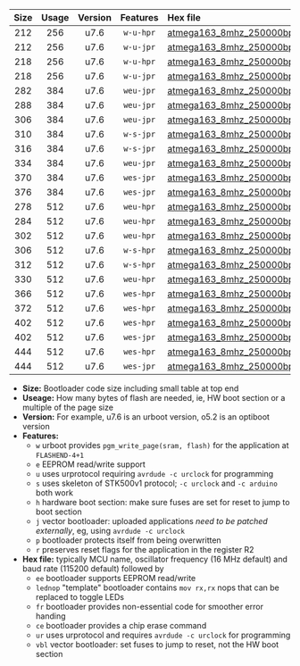 |Size|Usage|Version|Features|Hex file|
|:-:|:-:|:-:|:-:|:--|
|212|256|u7.6|`w-u-hpr`|[atmega163_8mhz_250000bps_ur.hex](https://raw.githubusercontent.com/stefanrueger/urboot/main/atmega163_8mhz_250000bps_ur.hex)|
|212|256|u7.6|`w-u-jpr`|[atmega163_8mhz_250000bps_ur_vbl.hex](https://raw.githubusercontent.com/stefanrueger/urboot/main/atmega163_8mhz_250000bps_ur_vbl.hex)|
|218|256|u7.6|`w-u-hpr`|[atmega163_8mhz_250000bps_lednop_ur.hex](https://raw.githubusercontent.com/stefanrueger/urboot/main/atmega163_8mhz_250000bps_lednop_ur.hex)|
|218|256|u7.6|`w-u-jpr`|[atmega163_8mhz_250000bps_lednop_ur_vbl.hex](https://raw.githubusercontent.com/stefanrueger/urboot/main/atmega163_8mhz_250000bps_lednop_ur_vbl.hex)|
|282|384|u7.6|`weu-jpr`|[atmega163_8mhz_250000bps_ee_ur_vbl.hex](https://raw.githubusercontent.com/stefanrueger/urboot/main/atmega163_8mhz_250000bps_ee_ur_vbl.hex)|
|288|384|u7.6|`weu-jpr`|[atmega163_8mhz_250000bps_ee_lednop_ur_vbl.hex](https://raw.githubusercontent.com/stefanrueger/urboot/main/atmega163_8mhz_250000bps_ee_lednop_ur_vbl.hex)|
|306|384|u7.6|`weu-jpr`|[atmega163_8mhz_250000bps_ee_lednop_fr_ur_vbl.hex](https://raw.githubusercontent.com/stefanrueger/urboot/main/atmega163_8mhz_250000bps_ee_lednop_fr_ur_vbl.hex)|
|310|384|u7.6|`w-s-jpr`|[atmega163_8mhz_250000bps_vbl.hex](https://raw.githubusercontent.com/stefanrueger/urboot/main/atmega163_8mhz_250000bps_vbl.hex)|
|316|384|u7.6|`w-s-jpr`|[atmega163_8mhz_250000bps_lednop_vbl.hex](https://raw.githubusercontent.com/stefanrueger/urboot/main/atmega163_8mhz_250000bps_lednop_vbl.hex)|
|334|384|u7.6|`weu-jpr`|[atmega163_8mhz_250000bps_ee_lednop_fr_ce_ur_vbl.hex](https://raw.githubusercontent.com/stefanrueger/urboot/main/atmega163_8mhz_250000bps_ee_lednop_fr_ce_ur_vbl.hex)|
|370|384|u7.6|`wes-jpr`|[atmega163_8mhz_250000bps_ee_vbl.hex](https://raw.githubusercontent.com/stefanrueger/urboot/main/atmega163_8mhz_250000bps_ee_vbl.hex)|
|376|384|u7.6|`wes-jpr`|[atmega163_8mhz_250000bps_ee_lednop_vbl.hex](https://raw.githubusercontent.com/stefanrueger/urboot/main/atmega163_8mhz_250000bps_ee_lednop_vbl.hex)|
|278|512|u7.6|`weu-hpr`|[atmega163_8mhz_250000bps_ee_ur.hex](https://raw.githubusercontent.com/stefanrueger/urboot/main/atmega163_8mhz_250000bps_ee_ur.hex)|
|284|512|u7.6|`weu-hpr`|[atmega163_8mhz_250000bps_ee_lednop_ur.hex](https://raw.githubusercontent.com/stefanrueger/urboot/main/atmega163_8mhz_250000bps_ee_lednop_ur.hex)|
|302|512|u7.6|`weu-hpr`|[atmega163_8mhz_250000bps_ee_lednop_fr_ur.hex](https://raw.githubusercontent.com/stefanrueger/urboot/main/atmega163_8mhz_250000bps_ee_lednop_fr_ur.hex)|
|306|512|u7.6|`w-s-hpr`|[atmega163_8mhz_250000bps.hex](https://raw.githubusercontent.com/stefanrueger/urboot/main/atmega163_8mhz_250000bps.hex)|
|312|512|u7.6|`w-s-hpr`|[atmega163_8mhz_250000bps_lednop.hex](https://raw.githubusercontent.com/stefanrueger/urboot/main/atmega163_8mhz_250000bps_lednop.hex)|
|330|512|u7.6|`weu-hpr`|[atmega163_8mhz_250000bps_ee_lednop_fr_ce_ur.hex](https://raw.githubusercontent.com/stefanrueger/urboot/main/atmega163_8mhz_250000bps_ee_lednop_fr_ce_ur.hex)|
|366|512|u7.6|`wes-hpr`|[atmega163_8mhz_250000bps_ee.hex](https://raw.githubusercontent.com/stefanrueger/urboot/main/atmega163_8mhz_250000bps_ee.hex)|
|372|512|u7.6|`wes-hpr`|[atmega163_8mhz_250000bps_ee_lednop.hex](https://raw.githubusercontent.com/stefanrueger/urboot/main/atmega163_8mhz_250000bps_ee_lednop.hex)|
|402|512|u7.6|`wes-hpr`|[atmega163_8mhz_250000bps_ee_lednop_fr.hex](https://raw.githubusercontent.com/stefanrueger/urboot/main/atmega163_8mhz_250000bps_ee_lednop_fr.hex)|
|402|512|u7.6|`wes-jpr`|[atmega163_8mhz_250000bps_ee_lednop_fr_vbl.hex](https://raw.githubusercontent.com/stefanrueger/urboot/main/atmega163_8mhz_250000bps_ee_lednop_fr_vbl.hex)|
|444|512|u7.6|`wes-hpr`|[atmega163_8mhz_250000bps_ee_lednop_fr_ce.hex](https://raw.githubusercontent.com/stefanrueger/urboot/main/atmega163_8mhz_250000bps_ee_lednop_fr_ce.hex)|
|444|512|u7.6|`wes-jpr`|[atmega163_8mhz_250000bps_ee_lednop_fr_ce_vbl.hex](https://raw.githubusercontent.com/stefanrueger/urboot/main/atmega163_8mhz_250000bps_ee_lednop_fr_ce_vbl.hex)|

- **Size:** Bootloader code size including small table at top end
- **Useage:** How many bytes of flash are needed, ie, HW boot section or a multiple of the page size
- **Version:** For example, u7.6 is an urboot version, o5.2 is an optiboot version
- **Features:**
  + `w` urboot provides `pgm_write_page(sram, flash)` for the application at `FLASHEND-4+1`
  + `e` EEPROM read/write support
  + `u` uses urprotocol requiring `avrdude -c urclock` for programming
  + `s` uses skeleton of STK500v1 protocol; `-c urclock` and `-c arduino` both work
  + `h` hardware boot section: make sure fuses are set for reset to jump to boot section
  + `j` vector bootloader: uploaded applications *need to be patched externally*, eg, using `avrdude -c urclock`
  + `p` bootloader protects itself from being overwritten
  + `r` preserves reset flags for the application in the register R2
- **Hex file:** typically MCU name, oscillator frequency (16 MHz default) and baud rate (115200 default) followed by
  + `ee` bootloader supports EEPROM read/write
  + `lednop` "template" bootloader contains `mov rx,rx` nops that can be replaced to toggle LEDs
  + `fr` bootloader provides non-essential code for smoother error handing
  + `ce` bootloader provides a chip erase command
  + `ur` uses urprotocol and requires `avrdude -c urclock` for programming
  + `vbl` vector bootloader: set fuses to jump to reset, not the HW boot section

